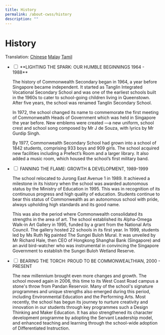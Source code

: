 ```yaml
---
title: History
permalink: /about-cwss/history
description: ""
---
```

History
=======

Translation: [Chinese](https://staging.d2q8d178bncjmq.amplifyapp.com/translation-pages/history-of-commonwealth-cn) [Malay](https://staging.d2q8d178bncjmq.amplifyapp.com/translation-pages/history-of-cwss-ml) [Tamil](https://staging.d2q8d178bncjmq.amplifyapp.com/translation-pages/history-of-cwss-tl)


<ul class="jekyllcodex_accordion">
  <li>
    <input type="checkbox" id="accordion1">
    <label for="accordion1">**LIGHTING THE SPARK: OUR HUMBLE BEGINNINGS 1964 - 1988**</label>
    <div>
      <p>The history of Commonwealth Secondary began in 1964, a year before Singapore became independent. It started as Tanglin Integrated Vocational Secondary School and was one of the earliest schools built in the 1960s to cater to school-going children living in Queenstown. After five years, the school was renamed Tanglin Secondary School.

In 1972, the school changed its name to commemorate the first meeting of Commonwealth Heads of Government which was held in Singapore the year before. New emblems were created —a new uniform, school crest and school song composed by Mr J de Souza, with lyrics by Mr Gurdip Singh.

By 1977, Commonwealth Secondary School had grown into a school of 1842 students, comprising 933 boys and 909 girls. The school acquired new facilities including a Prefect’s Room and a larger library. It also added a music room, which housed the school’s first military band.</p>
    </div>
	</li>  
  <li>
    <input type="checkbox" id="accordion2">
    <label for="accordion2">FANNING THE FLAME: GROWTH & DEVELOPMENT, 1989-1999</label>
    <div>
      <p>The school relocated to Jurong East Avenue 1 in 1989. It achieved a milestone in its history when the school was awarded autonomous status by the Ministry of Education in 1995. This was in recognition of its continuous progress and high quality of education. Students continue to bear this status of Commonwealth as an autonomous school with pride, always upholding high standards and its good name.  
  
This was also the period where Commonwealth consolidated its strengths in the area of art. The school established its Alpha-Omega Walk-in Art Gallery in 1995, funded by a grant from the National Arts Council. The gallery hosted 22 schools in its first year. In 1999, students led by Ms Ruth Ng painted The Sungei Buloh Mural. It was unveiled by Mr Richard Hale, then CEO of Hongkong Shanghai Bank (Singapore) and an avid bird-watcher who was instrumental in convincing the Singapore Government to establish the Sungei Buloh Wetland Reserve.</p>
    </div>
  </li>
  <li>
    <input type="checkbox" id="accordion3">
    <label for="accordion3">BEARING THE TORCH: PROUD TO BE COMMONWEALTHIAN, 2000 - PRESENT</label>
    <div>
      <p>
        The new millennium brought even more changes and growth. The school moved again in 2006, this time to its West Coast Road campus a stone's throw from Pandan Reservoir. Many of the school's signature programmes and unique strengths also emerged during this period, including Environmental Education and the Performing Arts. Most recently, the school has begun its journey to nurture creativity and innovation in our students through key programmes such a Design Thinking and Maker Education. It has also strengthened its character development programme by adopting the Servant Leadership model, and enhanced teaching and learning through the school-wide adoption of Differentiated Instruction.
      </p>
    </div>
  </li>
</ul>